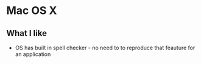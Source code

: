 # Mac OS X

## What I like

- OS has built in spell checker - no need to to reproduce that feauture for an application